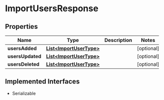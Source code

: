 

# ImportUsersResponse


## Properties

| Name | Type | Description | Notes |
|------------ | ------------- | ------------- | -------------|
|**usersAdded** | [**List&lt;ImportUserType&gt;**](ImportUserType.md) |  |  [optional] |
|**usersUpdated** | [**List&lt;ImportUserType&gt;**](ImportUserType.md) |  |  [optional] |
|**usersDeleted** | [**List&lt;ImportUserType&gt;**](ImportUserType.md) |  |  [optional] |


## Implemented Interfaces

* Serializable


